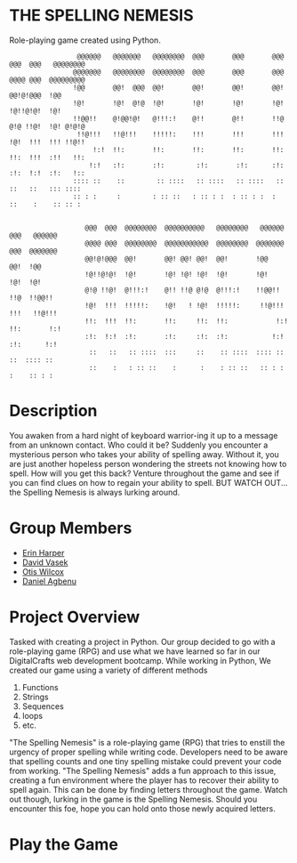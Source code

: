 # THE SPELLING NEMESIS
Role-playing game created using Python.

                     @@@@@@   @@@@@@@   @@@@@@@@  @@@       @@@       @@@  @@@  @@@   @@@@@@@@     
                    @@@@@@@   @@@@@@@@  @@@@@@@@  @@@       @@@       @@@  @@@@ @@@  @@@@@@@@@     
                    !@@       @@!  @@@  @@!       @@!       @@!       @@!  @@!@!@@@  !@@           
                    !@!       !@!  @!@  !@!       !@!       !@!       !@!  !@!!@!@!  !@!           
                    !!@@!!    @!@@!@!   @!!!:!    @!!       @!!       !!@  @!@ !!@!  !@! @!@!@     
                     !!@!!!   !!@!!!    !!!!!:    !!!       !!!       !!!  !@!  !!!  !!! !!@!!     
                         !:!  !!:       !!:       !!:       !!:       !!:  !!:  !!!  :!!   !!:     
                        !:!   :!:       :!:        :!:       :!:      :!:  :!:  !:!  :!:   !::     
                    :::: ::    ::        :: ::::   :: ::::   :: ::::   ::   ::   ::   ::: ::::     
                    :: : :     :        : :: ::   : :: : :  : :: : :  :    ::    :    :: :: :      
                                                                       
                                                                       
                       @@@  @@@  @@@@@@@@  @@@@@@@@@@   @@@@@@@@   @@@@@@   @@@   @@@@@@           
                       @@@@ @@@  @@@@@@@@  @@@@@@@@@@@  @@@@@@@@  @@@@@@@   @@@  @@@@@@@           
                       @@!@!@@@  @@!       @@! @@! @@!  @@!       !@@       @@!  !@@               
                       !@!!@!@!  !@!       !@! !@! !@!  !@!       !@!       !@!  !@!               
                       @!@ !!@!  @!!!:!    @!! !!@ @!@  @!!!:!    !!@@!!    !!@  !!@@!!            
                       !@!  !!!  !!!!!:    !@!   ! !@!  !!!!!:     !!@!!!   !!!   !!@!!!           
                       !!:  !!!  !!:       !!:     !!:  !!:            !:!  !!:       !:!          
                       :!:  !:!  :!:       :!:     :!:  :!:           !:!   :!:      !:!           
                        ::   ::   :: ::::  :::     ::    :: ::::  :::: ::    ::  :::: ::           
                        ::    :   : :: ::    :      :    : :: ::   :: : :    :    :: : :

# Description
You awaken from a hard night of keyboard warrior-ing it up to a message from an unknown contact. Who could it be? Suddenly you encounter a mysterious person who takes your ability of spelling away. Without it, you are just another hopeless person wondering the streets not knowing how to spell. How will you get this back? Venture throughout the game and see if you can find clues on how to regain your ability to spell. BUT WATCH OUT... the Spelling Nemesis is always lurking around.

# Group Members
- <a href="https://github.com/emhhd7">Erin Harper</a>
- <a href="https://github.com/david-vasek">David Vasek</a>
- <a href="https://github.com/gtfotis">Otis Wilcox</a>
- <a href="https://github.com/Dannyagg">Daniel Agbenu</a>

# Project Overview
Tasked with creating a project in Python. Our group decided to go with a role-playing game (RPG) and use what we have learned so far in our DigitalCrafts web development bootcamp. While working in Python, We created our game using a variety of different methods
1. Functions
2. Strings
3. Sequences
4. loops
5. etc. 

"The Spelling Nemesis" is a role-playing game (RPG) that tries to enstill the urgency of proper spelling while writing code. Developers need to be aware that spelling counts and one tiny spelling mistake could prevent your code from working. "The Spelling Nemesis" adds a fun approach to this issue, creating a fun environment where the player has to recover their ability to spell again. This can be done by finding letters throughout the game. Watch out though, lurking in the game is the Spelling Nemesis. Should you encounter this foe, hope you can hold onto those newly acquired letters.


# Play the Game
